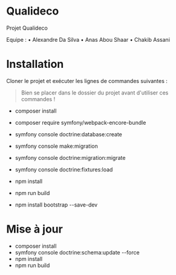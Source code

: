 # Qualideco

Projet Qualideco

Equipe : • Alexandre Da Silva • Anas Abou Shaar • Chakib Assani

# Installation
Cloner le projet et exécuter les lignes de commandes suivantes :

>Bien se placer dans le dossier du projet avant d'utiliser ces commandes !

* composer install
* composer require symfony/webpack-encore-bundle
* symfony console doctrine:database:create
* symfony console make:migration
* symfony console doctrine:migration:migrate
* symfony console doctrine:fixtures:load
* npm install
* npm run build

* npm install bootstrap --save-dev 

# Mise à jour
* composer install
* symfony console doctrine:schema:update --force
* npm install
* npm run build
